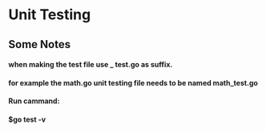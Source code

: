 # Unit Testing

## Some Notes

#### when making the test file use _ test.go as suffix.

#### for example the math.go unit testing file needs to be named math_test.go
#### Run cammand:
#### $go test -v